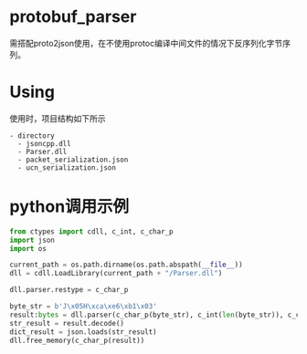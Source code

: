 # protobuf_parser

需搭配proto2json使用，在不使用protoc编译中间文件的情况下反序列化字节序列。

# Using

使用时，项目结构如下所示
```
- directory
  - jsoncpp.dll
  - Parser.dll
  - packet_serialization.json
  - ucn_serialization.json
```

# python调用示例

```python
from ctypes import cdll, c_int, c_char_p
import json
import os

current_path = os.path.dirname(os.path.abspath(__file__))
dll = cdll.LoadLibrary(current_path + "/Parser.dll")

dll.parser.restype = c_char_p

byte_str = b'J\x05H\xca\xe6\xb1\x03'
result:bytes = dll.parser(c_char_p(byte_str), c_int(len(byte_str)), c_char_p("117".encode("ascii")))
str_result = result.decode()
dict_result = json.loads(str_result)
dll.free_memory(c_char_p(result))
```

